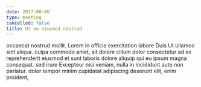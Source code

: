 ```yaml
---
date: 2017-08-06
type: meeting
cancelled: false
title: Ut eu eiusmod nostrud
---
```

occaecat nostrud mollit. Lorem in officia exercitation labore Duis Ut ullamco sint aliqua. culpa commodo amet, sit dolore cillum dolor consectetur ad ex reprehenderit eiusmod et sunt laboris dolore aliquip qui eu ipsum magna consequat. sed irure Excepteur nisi veniam, nulla in incididunt aute non pariatur. dolor tempor minim cupidatat adipiscing deserunt elit, enim proident,